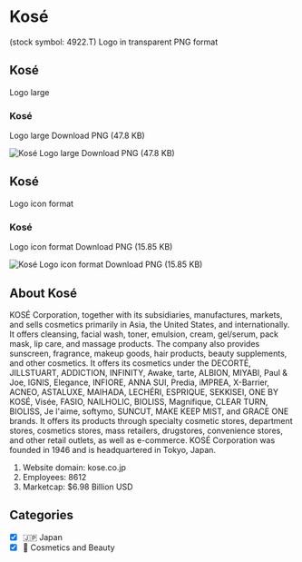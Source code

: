 # Kosé
 (stock symbol: 4922.T) Logo in transparent PNG format

## Kosé
 Logo large

### Kosé
 Logo large Download PNG (47.8 KB)

![Kosé
 Logo large Download PNG (47.8 KB)](/img/orig/4922.T_BIG-5ab436d6.png)

## Kosé
 Logo icon format

### Kosé
 Logo icon format Download PNG (15.85 KB)

![Kosé
 Logo icon format Download PNG (15.85 KB)](/img/orig/4922.T-b2269205.png)

## About Kosé


KOSÉ Corporation, together with its subsidiaries, manufactures, markets, and sells cosmetics primarily in Asia, the United States, and internationally. It offers cleansing, facial wash, toner, emulsion, cream, gel/serum, pack mask, lip care, and massage products. The company also provides sunscreen, fragrance, makeup goods, hair products, beauty supplements, and other cosmetics. It offers its cosmetics under the DECORTÉ, JILLSTUART, ADDICTION, INFINITY, Awake, tarte, ALBION, MIYABI, Paul & Joe, IGNIS, Elegance, INFIORE, ANNA SUI, Predia, iMPREA, X-Barrier, ACNEO, ASTALUXE, MAIHADA, LECHÉRI, ESPRIQUE, SEKKISEI, ONE BY KOSÉ, Visée, FASIO, NAILHOLIC, BIOLISS, Magnifique, CLEAR TURN, BIOLISS, Je l'aime, softymo, SUNCUT, MAKE KEEP MIST, and GRACE ONE brands. It offers its products through specialty cosmetic stores, department stores, cosmetics stores, mass retailers, drugstores, convenience stores, and other retail outlets, as well as e-commerce. KOSÉ Corporation was founded in 1946 and is headquartered in Tokyo, Japan.

1. Website domain: kose.co.jp
2. Employees: 8612
3. Marketcap: $6.98 Billion USD


## Categories
- [x] 🇯🇵 Japan
- [x] 💄 Cosmetics and Beauty
